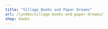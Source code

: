 ```yaml
---
title: "Village Books and Paper Dreams"
url: /lynden/village-books-and-paper-dreams/
shop: books
---
```

